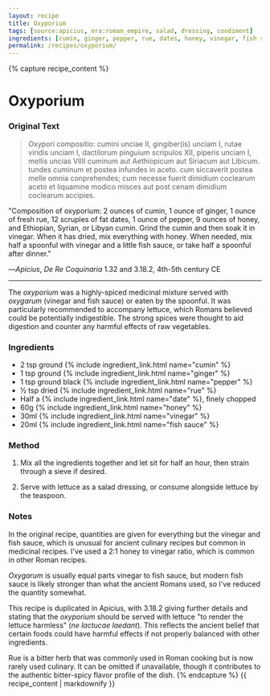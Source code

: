 ```yaml
---
layout: recipe
title: Oxyporium
tags: [source:apicius, era:roman_empire, salad, dressing, condiment]
ingredients: [cumin, ginger, pepper, rue, dates, honey, vinegar, fish sauce]
permalink: /recipes/oxyporium/
---
```


{% capture recipe_content %}
# Oxyporium

### Original Text
> Oxypori compositio: cumini unciae II, gingiber(is) unciam I, rutae viridis unciam I, dactilorum pinguium scripulos XII, piperis unciam I, mellis uncias VIIII cuminum aut Aethiopicum aut Siriacum aut Libicum. tundes cuminum et postea infundes in aceto. cum siccaverit postea melle omnia conprehendes; cum necesse fuerit dimidium coclearum <cum> aceto et liquamine modico misces aut post cenam dimidium coclearum accipies.

"Composition of oxyporium: 2 ounces of cumin, 1 ounce of ginger, 1 ounce of fresh rue, 12 scruples of fat dates, 1 ounce of pepper, 9 ounces of honey, and Ethiopian, Syrian, or Libyan cumin. Grind the cumin and then soak it in vinegar. When it has dried, mix everything with honey. When needed, mix half a spoonful with vinegar and a little fish sauce, or take half a spoonful after dinner."

—*Apicius*, *De Re Coquinaria* 1.32 and 3.18.2, 4th-5th century CE

___

The *oxyporium* was a highly-spiced medicinal mixture served with *oxygarum* (vinegar and fish sauce) or eaten by the spoonful. It was particularly recommended to accompany lettuce, which Romans believed could be potentially indigestible. The strong spices were thought to aid digestion and counter any harmful effects of raw vegetables.

### Ingredients
- 2 tsp ground {% include ingredient_link.html name="cumin" %}  
- 1 tsp ground {% include ingredient_link.html name="ginger" %}  
- 1 tsp ground black {% include ingredient_link.html name="pepper" %}  
- ½ tsp dried {% include ingredient_link.html name="rue" %}  
- Half a {% include ingredient_link.html name="date" %}, finely chopped  
- 60g {% include ingredient_link.html name="honey" %}  
- 30ml {% include ingredient_link.html name="vinegar" %}  
- 20ml {% include ingredient_link.html name="fish sauce" %}

### Method
1. Mix all the ingredients together and let sit for half an hour, then strain through a sieve if desired.

2. Serve with lettuce as a salad dressing, or consume alongside lettuce by the teaspoon.

### Notes
In the original recipe, quantities are given for everything but the vinegar and fish sauce, which is unusual for ancient culinary recipes but common in medicinal recipes. I've used a 2:1 honey to vinegar ratio, which is common in other Roman recipes.

*Oxygarum* is usually equal parts vinegar to fish sauce, but modern fish sauce is likely stronger than what the ancient Romans used, so I've reduced the quantity somewhat.

This recipe is duplicated in Apicius, with 3.18.2 giving further details and stating that the *oxyporium* should be served with lettuce "to render the lettuce harmless" (*ne lactucae laedant*). This reflects the ancient belief that certain foods could have harmful effects if not properly balanced with other ingredients.

Rue is a bitter herb that was commonly used in Roman cooking but is now rarely used culinary. It can be omitted if unavailable, though it contributes to the authentic bitter-spicy flavor profile of the dish.
{% endcapture %}
{{ recipe_content | markdownify }}